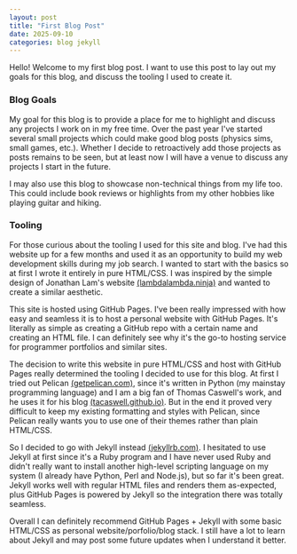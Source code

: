 ```yaml
---
layout: post
title: "First Blog Post"
date: 2025-09-10
categories: blog jekyll
---
```


Hello! Welcome to my first blog post. I want to use this post to lay out my goals for this blog, and discuss the tooling I used to create it. 

### Blog Goals

My goal for this blog is to provide a place for me to highlight and discuss any projects I work on in my free time. Over the past 
year I've started several small projects which could make good blog posts (physics sims, small games, etc.). Whether I decide to retroactively add those projects as posts remains to 
be seen, but at least now I will have a venue to discuss any projects I start in the future. 

I may also use this blog to showcase non-technical things from my life too. This could include book reviews or highlights from my other hobbies like playing guitar and hiking. 

### Tooling

For those curious about the tooling I used for this site and blog. I've had this website up for a few months and used it as an opportunity to build my web development skills during my job search. I wanted to start with the basics so at first I wrote it entirely in pure HTML/CSS. I was inspired by the simple design of Jonathan Lam's website [(lambdalambda.ninja)](https://lambdalambda.ninja/) and wanted to create a similar aesthetic. 

This site is hosted using GitHub Pages. I've been really impressed with how easy and seamless it is to host a personal website with GitHub Pages. It's literally as simple as creating a GitHub repo with a certain name and creating an HTML file. I can definitely see why it's the go-to hosting service for programmer portfolios and similar sites. 

The decision to write this website in pure HTML/CSS and host with GitHub Pages really determined the tooling I decided to use for this blog. At first I tried out Pelican [(getpelican.com)](https://getpelican.com/), since it's written in Python (my mainstay programming language) and I am a big fan of Thomas Caswell's work,  and he uses it for his blog [(tacaswell.github.io)](https://tacaswell.github.io/).
But in the end it proved very difficult to keep my existing formatting and styles with Pelican, since Pelican really wants you to use one of their themes rather than plain HTML/CSS.

So I decided to go with Jekyll instead [(jekyllrb.com)](https://jekyllrb.com/). I hesitated to use Jekyll at first since it's a Ruby program and I have never used Ruby and didn't really want to install another high-level scripting language on my system (I already have Python, Perl and Node.js), but so far it's been great. Jekyll works well with regular HTML files and renders them as-expected, plus GitHub Pages is powered by Jekyll so the integration there was totally seamless. 

Overall I can definitely recommend GitHub Pages + Jekyll with some basic HTML/CSS as personal website/porfolio/blog stack. 
I still have a lot to learn about Jekyll and may post some future updates when I understand it better. 
